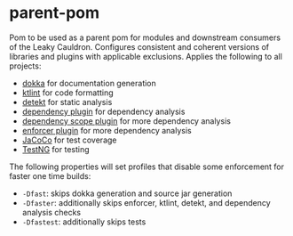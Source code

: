 parent-pom
==========
Pom to be used as a parent pom for modules and downstream consumers of the Leaky Cauldron.
Configures consistent and coherent versions of libraries and plugins with applicable exclusions.
Applies the following to all projects:
* [dokka](https://github.com/Kotlin/dokka) for documentation generation
* [ktlint](https://github.com/pinterest/ktlint) for code formatting
* [detekt](https://arturbosch.github.io/detekt) for static analysis
* [dependency plugin](https://maven.apache.org/plugins/maven-dependency-plugin) 
  for dependency analysis
* [dependency scope plugin](https://github.com/hubspot/dependency-scope-maven-plugin)
  for more dependency analysis
* [enforcer plugin](https://maven.apache.org/enforcer/maven-enforcer-plugin)
  for more dependency analysis
* [JaCoCo](https://github.com/jacoco/jacoco) for test coverage
* [TestNG](https://github.com/cbeust/testng) for testing

The following properties will set profiles that disable some enforcement
for faster one time builds:
* `-Dfast`: skips dokka generation and source jar generation
* `-Dfaster`: additionally skips enforcer, ktlint, detekt, and dependency analysis checks
* `-Dfastest`: additionally skips tests
